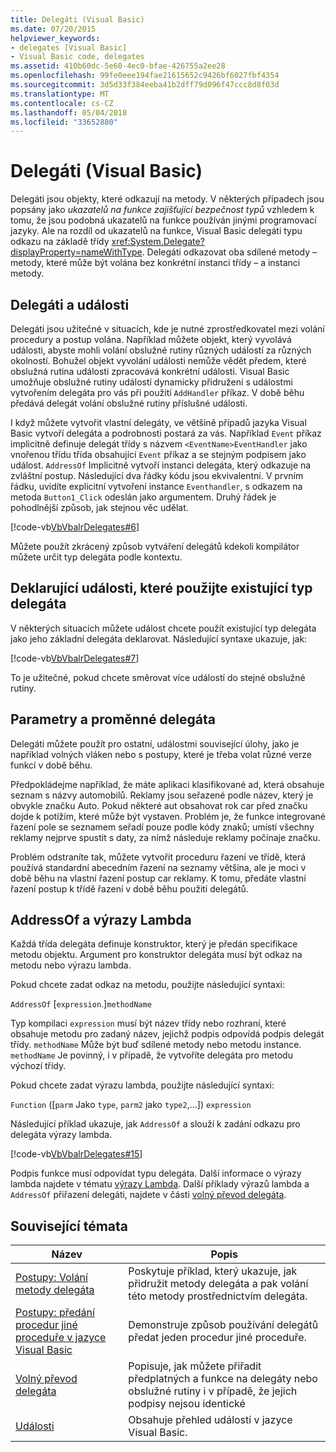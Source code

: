 ```yaml
---
title: Delegáti (Visual Basic)
ms.date: 07/20/2015
helpviewer_keywords:
- delegates [Visual Basic]
- Visual Basic code, delegates
ms.assetid: 410b60dc-5e60-4ec0-bfae-426755a2ee28
ms.openlocfilehash: 99fe0eee194fae21615652c9426bf6027fbf4354
ms.sourcegitcommit: 3d5d33f384eeba41b2dff79d096f47ccc8d8f03d
ms.translationtype: MT
ms.contentlocale: cs-CZ
ms.lasthandoff: 05/04/2018
ms.locfileid: "33652880"
---
```

# <a name="delegates-visual-basic"></a>Delegáti (Visual Basic)
Delegáti jsou objekty, které odkazují na metody. V některých případech jsou popsány jako *ukazatelů na funkce zajišťující bezpečnost typů* vzhledem k tomu, že jsou podobná ukazatelů na funkce používán jinými programovací jazyky. Ale na rozdíl od ukazatelů na funkce, Visual Basic delegáti typu odkazu na základě třídy <xref:System.Delegate?displayProperty=nameWithType>. Delegáti odkazovat oba sdílené metody – metody, které může být volána bez konkrétní instanci třídy – a instanci metody.  
  
## <a name="delegates-and-events"></a>Delegáti a události  
 Delegáti jsou užitečné v situacích, kde je nutné zprostředkovatel mezi volání procedury a postup volána. Například můžete objekt, který vyvolává události, abyste mohli volání obslužné rutiny různých událostí za různých okolností. Bohužel objekt vyvolání události nemůže vědět předem, které obslužná rutina události zpracovává konkrétní události. Visual Basic umožňuje obslužné rutiny událostí dynamicky přidružení s událostmi vytvořením delegáta pro vás při použití `AddHandler` příkaz. V době běhu předává delegát volání obslužné rutiny příslušné události.  
  
 I když můžete vytvořit vlastní delegáty, ve většině případů jazyka Visual Basic vytvoří delegáta a podrobnosti postará za vás. Například `Event` příkaz implicitně definuje delegát třídy s názvem `<EventName>EventHandler` jako vnořenou třídu třída obsahující `Event` příkaz a se stejným podpisem jako událost. `AddressOf` Implicitně vytvoří instanci delegáta, který odkazuje na zvláštní postup. Následující dva řádky kódu jsou ekvivalentní. V prvním řádku, uvidíte explicitní vytvoření instance `Eventhandler`, s odkazem na metoda `Button1_Click` odeslán jako argumentem. Druhý řádek je pohodlnější způsob, jak stejnou věc udělat.  
  
 [!code-vb[VbVbalrDelegates#6](../../../../visual-basic/language-reference/operators/codesnippet/VisualBasic/delegates_1.vb)]  
  
 Můžete použít zkrácený způsob vytváření delegátů kdekoli kompilátor můžete určit typ delegáta podle kontextu.  
  
## <a name="declaring-events-that-use-an-existing-delegate-type"></a>Deklarující události, které použijte existující typ delegáta  
 V některých situacích můžete událost chcete použít existující typ delegáta jako jeho základní delegáta deklarovat. Následující syntaxe ukazuje, jak:  
  
 [!code-vb[VbVbalrDelegates#7](../../../../visual-basic/language-reference/operators/codesnippet/VisualBasic/delegates_2.vb)]  
  
 To je užitečné, pokud chcete směrovat více událostí do stejné obslužné rutiny.  
  
## <a name="delegate-variables-and-parameters"></a>Parametry a proměnné delegáta  
 Delegáti můžete použít pro ostatní, událostmi související úlohy, jako je například volných vláken nebo s postupy, které je třeba volat různé verze funkcí v době běhu.  
  
 Předpokládejme například, že máte aplikaci klasifikované ad, která obsahuje seznam s názvy automobilů. Reklamy jsou seřazené podle název, který je obvykle značku Auto. Pokud některé aut obsahovat rok car před značku dojde k potížím, které může být vystaven. Problém je, že funkce integrované řazení pole se seznamem seřadí pouze podle kódy znaků; umístí všechny reklamy nejprve spustit s daty, za nímž následuje reklamy počínaje značku.  
  
 Problém odstraníte tak, můžete vytvořit proceduru řazení ve třídě, která používá standardní abecedním řazení na seznamy většina, ale je moci v době běhu na vlastní řazení postup car reklamy. K tomu, předáte vlastní řazení postup k třídě řazení v době běhu použití delegátů.  
  
## <a name="addressof-and-lambda-expressions"></a>AddressOf a výrazy Lambda  
 Každá třída delegáta definuje konstruktor, který je předán specifikace metodu objektu. Argument pro konstruktor delegáta musí být odkaz na metodu nebo výrazu lambda.  
  
 Pokud chcete zadat odkaz na metodu, použijte následující syntaxi:  
  
 `AddressOf` [`expression`.]`methodName`  
  
 Typ kompilaci `expression` musí být název třídy nebo rozhraní, které obsahuje metodu pro zadaný název, jejichž podpis odpovídá podpis delegát třídy. `methodName` Může být buď sdílené metody nebo metodu instance. `methodName` Je povinný, i v případě, že vytvoříte delegáta pro metodu výchozí třídy.  
  
 Pokud chcete zadat výrazu lambda, použijte následující syntaxi:  
  
 `Function` ([`parm` Jako `type`, `parm2` jako `type2`,...]) `expression`  
  
 Následující příklad ukazuje, jak `AddressOf` a slouží k zadání odkazu pro delegáta výrazy lambda.  
  
 [!code-vb[VbVbalrDelegates#15](../../../../visual-basic/language-reference/operators/codesnippet/VisualBasic/delegates_3.vb)]  
  
 Podpis funkce musí odpovídat typu delegáta. Další informace o výrazy lambda najdete v tématu [výrazy Lambda](../../../../visual-basic/programming-guide/language-features/procedures/lambda-expressions.md). Další příklady výrazů lambda a `AddressOf` přiřazení delegáti, najdete v části [volný převod delegáta](../../../../visual-basic/programming-guide/language-features/delegates/relaxed-delegate-conversion.md).  
  
## <a name="related-topics"></a>Související témata  
  
|Název|Popis|  
|-----------|-----------------|  
|[Postupy: Volání metody delegáta](../../../../visual-basic/programming-guide/language-features/delegates/how-to-invoke-a-delegate-method.md)|Poskytuje příklad, který ukazuje, jak přidružit metody delegáta a pak volání této metody prostřednictvím delegáta.|  
|[Postupy: předání procedur jiné proceduře v jazyce Visual Basic](../../../../visual-basic/programming-guide/language-features/delegates/how-to-pass-procedures-to-another-procedure.md)|Demonstruje způsob používání delegátů předat jeden procedur jiné proceduře.|  
|[Volný převod delegáta](../../../../visual-basic/programming-guide/language-features/delegates/relaxed-delegate-conversion.md)|Popisuje, jak můžete přiřadit předplatných a funkce na delegáty nebo obslužné rutiny i v případě, že jejich podpisy nejsou identické|  
|[Události](../../../../visual-basic/programming-guide/language-features/events/index.md)|Obsahuje přehled událostí v jazyce Visual Basic.|
